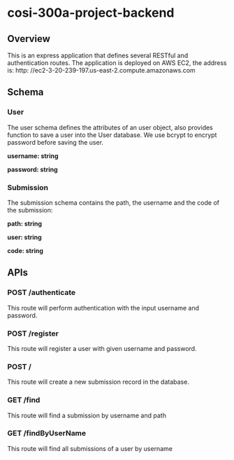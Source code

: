 # cosi-300a-project-backend

## Overview
This is an express application that defines several RESTful and authentication routes. The application is deployed on AWS EC2, the address is:
http: //ec2-3-20-239-197.us-east-2.compute.amazonaws.com

## Schema
### User

The user schema defines the attributes of an user object, also provides function to save a user into the User database. We use bcrypt to encrypt password before saving the user.

**username: string**

**password: string**

### Submission

The submission schema contains the path, the username and the code of the submission:

**path: string**

**user: string**

**code: string**


## APIs

### POST /authenticate
This route will perform authentication with the input username and password.

### POST /register
This route will register a user with given username and password.

### POST /
This route will create a new submission record in the database.

### GET /find
This route will find a submission by username and path

### GET /findByUserName
This route will find all submissions of a user by username
